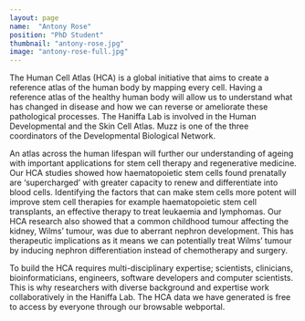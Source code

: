 ```yaml
---
layout: page
name:  "Antony Rose"
position: "PhD Student"
thumbnail: "antony-rose.jpg"
image: "antony-rose-full.jpg"
---
```

The Human Cell Atlas (HCA) is a global initiative that aims to create a reference atlas of the human body by mapping every cell. Having a reference atlas of the healthy human body will allow us to understand what has changed in disease and how we can reverse or ameliorate these pathological processes.  The Haniffa Lab is involved in the Human Developmental and the Skin Cell Atlas.  Muzz is one of the three coordinators of the Developmental Biological Network.

An atlas across the human lifespan will further our understanding of ageing with important applications for stem cell therapy and regenerative medicine. Our HCA studies showed how haematopoietic stem cells found prenatally are ‘supercharged’ with greater capacity to renew and differentiate into blood cells. Identifying the factors that can make stem cells more potent will improve stem cell therapies for example haematopoietic stem cell transplants, an effective therapy to treat leukaemia and lymphomas.  Our HCA research also showed that a common childhood tumour affecting the kidney, Wilms’ tumour, was due to aberrant nephron development. This has therapeutic implications as it means we can potentially treat Wilms’ tumour by inducing nephron differentiation instead of chemotherapy and surgery. 
 
To build the HCA requires multi-disciplinary expertise; scientists, clinicians, bioinformaticians, engineers, software developers and computer scientists.  This is why researchers with diverse background and expertise work collaboratively in the Haniffa Lab.  The HCA data we have generated is free to access by everyone through our browsable webportal.